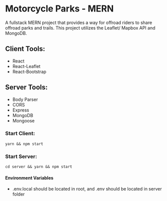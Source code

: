 # Motorcycle Parks - MERN

A fullstack MERN project that provides a way for offroad riders to share offroad parks and trails. This project utilizes the Leaflet/ Mapbox API and MongoDB.

## Client Tools:

- React
- React-Leaflet
- React-Bootstrap

## Server Tools:

- Body Parser
- CORS
- Express
- MongoDB
- Mongoose

### Start Client:

`yarn && npm start`

### Start Server:

`cd server && yarn && npm start`

#### Environment Variables

- .env.local should be located in root, and .env should be located in server folder
